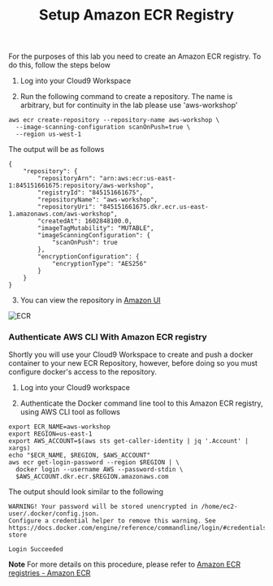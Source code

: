 ﻿---
title: "Setup Amazon ECR Registry"
chapter: false
weight: 31
---

For the purposes of this lab you need to create an Amazon ECR registry. To do this, follow the steps below

1. Log into your Cloud9 Workspace

2. Run the following command to create a repository. The name is arbitrary, but for continuity in the lab please use 'aws-workshop'

  ```
  aws ecr create-repository --repository-name aws-workshop \
    --image-scanning-configuration scanOnPush=true \
    --region us-west-1
  ```

  The output will be as follows

  ```
  {
      "repository": {
          "repositoryArn": "arn:aws:ecr:us-east-1:845151661675:repository/aws-workshop",
          "registryId": "845151661675",
          "repositoryName": "aws-workshop",
          "repositoryUri": "845151661675.dkr.ecr.us-east-1.amazonaws.com/aws-workshop",
          "createdAt": 1602848100.0,
          "imageTagMutability": "MUTABLE",
          "imageScanningConfiguration": {
              "scanOnPush": true
          },
          "encryptionConfiguration": {
              "encryptionType": "AES256"
          }
      }
  }
  ```

3. You can view the repository in [Amazon UI](https://console.aws.amazon.com/ecr/repositories?region=us-east-1)


![ECR](/images/30_module_1/Amazon_ECR01_1.png)

### Authenticate AWS CLI With Amazon ECR registry

Shortly you will use your Cloud9 Workspace to create and push a docker container to your new ECR Repository, however, before doing so you must configure docker's access to the repository.

1. Log into your Cloud9 workspace

2. Authenticate the Docker command line tool to this Amazon ECR registry, using AWS CLI tool as follows

  ```
  export ECR_NAME=aws-workshop
  export REGION=us-east-1
  export AWS_ACCOUNT=$(aws sts get-caller-identity | jq '.Account' | xargs)
  echo "$ECR_NAME, $REGION, $AWS_ACCOUNT"
  aws ecr get-login-password --region $REGION | \
    docker login --username AWS --password-stdin \
    $AWS_ACCOUNT.dkr.ecr.$REGION.amazonaws.com
  ```

  The output should look similar to the following

  ```
  WARNING! Your password will be stored unencrypted in /home/ec2-user/.docker/config.json.
  Configure a credential helper to remove this warning. See
  https://docs.docker.com/engine/reference/commandline/login/#credentials-store

  Login Succeeded
  ```


**Note** For more details on this procedure, please refer to [Amazon ECR registries - Amazon ECR](https://docs.aws.amazon.com/AmazonECR/latest/userguide/Registries.html)

